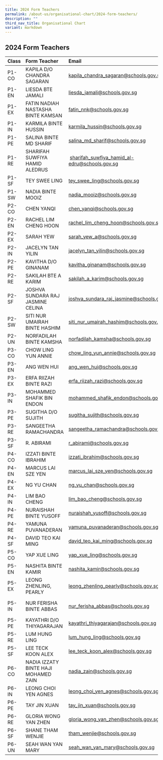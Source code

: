 ```yaml
---
title: 2024 Form Teachers
permalink: /about-us/organisational-chart/2024-form-teachers/
description: ""
third_nav_title: Organisational Chart
variant: markdown
---
```

## 2024 Form Teachers


| Class | Form Teacher | Email | Form Teacher | Email | 
|:--------|:--------|:--------|:--------|:--------|
| P1-CO | KAPILA D/O CHANDRA SAGARAN | kapila_chandra_sagaran@schools.gov.sg | LOKE WEI MING |  loke_wei_ming@schools.gov.sg |SUNSHINE ONG SIQI | sunshine_ong_siqi@schools.gov.sg |
|  P1-EN | LIESDA BTE JAMALI | liesda_jamali@schools.gov.sg | TAN YEN LIN JESSICA | tan_yen_lin_jessica@schools.gov.sg |
|  P1-EX | FATIN NADIAH NASTASHA BINTE KAMSAN | fatin_nnk@schools.gov.sg | LU QIULING | lu_qiuling@schools.gov.sg |
|  P1-IN | KARMILA BINTE HUSSIN | karmila_hussin@schools.gov.sg| NUR SHILAH BINTE J FAISAL  | nur_shilah_j_faisal@schools.gov.sg |
|  P1-PE | SALINA BINTE MD SHARIF | salina_md_sharif@schools.gov.sg | POH TING YAN EVELYN | evelyn_poh_ting_yan@schools.gov.sg |
|  P1-RE | SHARIFAH SUWFIYA HAMID ALEDRUS |  sharifah_suwfiya_hamid_al-edru@schools.gov.sg | CHIA JAEL | chia_jael@schools.gov.sg |
|  P1-SF | TEY SWEE LING | tey_swee_ling@schools.gov.sg | NUR FADHILLAH BINTE MUSA | nur_fadhillah_musa@schools.gov.sg |
|  P1-SW | NADIA BINTE MOOIZ | nadia_mooiz@schools.gov.sg | SIM JIAK HO | sim_jiak_ho@schools.gov.sg |
|  P2-CO | CHEN YANQI |chen_yanqi@schools.gov.sg | HU XUELING, OLIVIA | hu_xueling_olivia@schools.gov.sg |
|  P2-EN | RACHEL LIM CHENG HOON | rachel_lim_cheng_hoon@schools.gov.sg | NURULHUDA BINTE MOHAMAD HALIM | urulhuda_mohamad_halim@schools.gov.sg |
|  P2-EX | SARAH YEW | sarah_yew_a@schools.gov.sg | KALAISELVAN S/O BALASUBRAMANIAM | kalaiselvan_balasubramaniam@schools.gov.sg	|
|  P2-IN | JACELYN TAN YILIN | jacelyn_tan_yilin@schools.gov.sg | SUTHA KRISHNAN | sutha_krishnan@schools.gov.sg |
|  P2-PE | KAVITHA D/O GINANAM | kavitha_ginanam@schools.gov.sg | POON SZE YI	 | poon_sze_yi@schools.gov.sg | 
|  P2-RE | SAKILAH BTE A KARIM | sakilah_a_karim@schools.gov.sg | LIM KAN BOON | lim_kan_boon@schools.gov.sg |
|  P2-SF | JOSHVA SUNDARA RAJ JASMINE CELINA | joshva_sundara_raj_jasmine@schools.gov.sg | CHEN WEI | chen_wei@schools.gov.sg | 
|  P2-SW | SITI NUR UMAIRAH BINTE HASHIM | siti_nur_umairah_hashim@schools.gov.sg | SIM CHEE KUAN | sim_chee_kuan@schools.gov.sg |
|  P2-UN | NORFADILAH BINTE KAMSHA | norfadilah_kamsha@schools.gov.sg | YEO JESSIE | yeo_jessie@schools.gov.sg |
|  P3-CO | CHOW LING YUN ANNIE | chow_ling_yun_annie@schools.gov.sg | NOORAIDAH BTE MOHD NASIR | nooraidah_mohd_nasir@schools.gov.sg |
|  P3-EN | ANG WEN HUI | ang_wen_hui@schools.gov.sg | SAKINAH NAZIHAH BINTE ROSLAN | sakinah_nazihah_roslan@schools.gov.sg | WANG MANLI | wang_manli@schools.gov.sg |
|  P3-EX | ERFA RIIZAH BINTE RAZI | erfa_riizah_razi@schools.gov.sg | ONG XIN YI | ong_xin_yi_a@schools.gov.sg  | KUMAR HARINI | kumar_harini@schools.gov.sg |
|  P3-IN | MOHAMMED SHAFIK BIN ENDON | mohammed_shafik_endon@schools.gov.sg | RALPH PAUL CHAN ZHI WEI | ralph_paul_chan_zhi@schools.gov.sg | CAROL ONG JIA HUI | ong_jia_hui@schools.gov.sg |
|  P3-PE | SUGITHA D/O SUJITH | sugitha_sujith@schools.gov.sg | ZHUO CANGYUAN | zhuo_cangyuan@schools.gov.sg  | 
|  P3-RE | SANGEETHA RAMACHANDRA | sangeetha_ramachandra@schools.gov.sg | Genevieve Chong Yan Ling | genevieve_chong_yan_ling@schools.gov.sg |
|  P3-SF | R. ABIRAMI | r_abirami@schools.gov.sg |  HO KOON MIN MARTIN | ho_koon_min_martin@schools.gov.sg | 
|  P4-CO | IZZATI BINTE IBRAHIM | izzati_ibrahim@schools.gov.sg | LYDIA TEE AI LEEN |  	lydia_tee_ai_leen@schools.gov.sg | 
|  P4-EN | MARCUS LAI SZE YEN | marcus_lai_sze_yen@schools.gov.sg | SAFIYAH SALMI BINTE OTHMAN | safiyah_salmi_othman@schools.gov.sg | 
|  P4-EX | NG YU CHAN | ng_yu_chan@schools.gov.sg | ROHANI BTE AHMAD ASI | rohani_ahmad_asi@schools.gov.sg | SIM TAI WEE KITSON | sim_tai_wee_kitson@schools.gov.sg | 
|  P4-IN | LIM BAO CHENG | lim_bao_cheng@schools.gov.sg | LIN WEIHENG VICTOR | lin_weiheng_victor@schools.gov.sg |
|  P4-PE | NURAISHAH BINTE YUSOFF | nuraishah_yusoff@schools.gov.sg | NUR SYAFIQAH BINTE BAHARUDIN |nur_syafiqah_baharudin@schools.gov.sg | LEE CHING | 	lee_ching@schools.gov.sg |
|  P4-RE | YAMUNA PUVANADERAN | yamuna_puvanaderan@schools.gov.sg | POH ZHI QIN, LIONEL | poh_zhi_qin_lionel@schools.gov.sg |
|  P4-SF | DAVID TEO KAI MING | david_teo_kai_ming@schools.gov.sg | TAN SEE SAME | 	tan_see_same@schools.gov.sg |
|  P5-CO | YAP XUE LING | yap_xue_ling@schools.gov.sg | MAKHFADZAH BTE ABU BAKAR | makhfadzah_abu_bakar@schools.gov.sg | 
|  P5-EN | NASHITA BINTE KAMIR | nashita_kamir@schools.gov.sg | ZHANG LIJUAN | zhang_lijuan_a@moe.edu.sg | 
|  P5-EX | 	LEONG ZHENLING, PEARLY | leong_zhenling_pearly@schools.gov.sg | NUR FADHILLAH BINTE MUSA | nur_fadhillah_musa@schools.gov.sg|
|  P5-IN | NUR FERISHA BINTE ABBAS | nur_ferisha_abbas@schools.gov.sg |CARMEN DOMINIQUE TAN JIA WEN | carmen_dominique_tan@schools.gov.sg |
|  P5-PE | KAYATHRI D/O THIYAGARAJAN | kayathri_thiyagarajan@schools.gov.sg | GOH MEI JUAN JEAN | goh_mei_juan_jean@schools.gov.sg | JASON LAW | jason_law@schools.gov.sg |
|  P5-RE |  LUM HUNG LING | lum_hung_ling@schools.gov.sg | LIM PEI YIING | lim_pei_yiing@schools.gov.sg | 
| P5-SF | LEE TECK KOON ALEX | lee_teck_koon_alex@schools.gov.sg | ONN KAI FENG | onn_kai_feng@schools.gov.sg | LUA LI WEN | lua_li_wen@schools.gov.sg |
|  P6-CO | NADIA IZZATY BINTE HAJI MOHAMED ZAIN | nadia_zain@schools.gov.sg | MAZLENNY BTE MOSRAN | mazlenny_mosran@schools.gov.sg | PHANG XUE FEN SERINA | phang_xue_fen_serina@schools.gov.sg |
|  P6-IN | LEONG CHOI YEN AGNES | leong_choi_yen_agnes@schools.gov.sg |GAO QINGFANG | gao_qingfang@schools.gov.sg | LAL BHARWANI | lal_bharwani@schools.gov.sg |
|  P6-PE |TAY JIN XUAN | tay_jin_xuan@schools.gov.sg | LAI WEE CHONG | lai_wee_chong@schools.gov.sg |
|  P6-RE | GLORIA WONG YAN ZHEN | gloria_wong_yan_zhen@schools.gov.sg | NURUL ASHIKIN TAJULARUS | nurul_ashikin_tajularus@schools.gov.sg | HO PEAK YEN | ho_peak_yen@schools.gov.sg |
|  P6-SF | SHANE THAM WENJIE | 	tham_wenjie@schools.gov.sg | VASAGI KUMARASEN | vasagi_kumarasen@schools.gov.sg  |
|  P6-UN | SEAH WAN YAN MARY | seah_wan_yan_mary@schools.gov.sg  | AMANDA HUANG XUANQI | amanda_huang_xuanqi@schools.gov.sg | LIM SOON KEONG JOSEPH	| lim_soon_keong_joseph@schools.gov.sg |